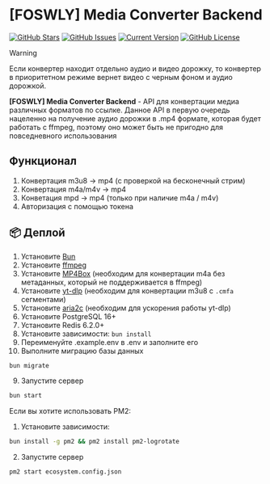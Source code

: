 # [FOSWLY] Media Converter Backend

[![GitHub Stars](https://img.shields.io/github/stars/FOSWLY/media-converter-backend?logo=github&style=for-the-badge)](https://github.com/FOSWLY/media-converter-backend/stargazers)
[![GitHub Issues](https://img.shields.io/github/issues/FOSWLY/media-converter-backend?style=for-the-badge)](https://github.com/FOSWLY/media-converter-backend/issues)
[![Current Version](https://img.shields.io/github/v/release/FOSWLY/media-converter-backend?style=for-the-badge)](https://github.com/FOSWLY/media-converter-backend)
[![GitHub License](https://img.shields.io/github/license/FOSWLY/media-converter-backend?style=for-the-badge)](https://github.com/FOSWLY/media-converter-backend/blob/master/LICENSE)

> [!WARNING]
> Если конвертер находит отдельно аудио и видео дорожку, то конвертер в приоритетном режиме вернет видео с черным фоном и аудио дорожкой.

**[FOSWLY] Media Converter Backend** - API для конвертации медиа различных форматов по ссылке. Данное API в первую очередь нацеленно на получение аудио дорожки в .mp4 формате, которая будет работать с ffmpeg, поэтому оно может быть не пригодно для повседневного использования

## Функционал

1. Конвертация m3u8 -> mp4 (с проверкой на бесконечный стрим)
2. Конвертация m4a/m4v -> mp4
3. Конветация mpd -> mp4 (только при наличие m4a / m4v)
4. Авторизация с помощью токена

## 📦 Деплой

1.  Установите [Bun](https://bun.sh/)
2.  Установите [ffmpeg](https://ffmpeg.org/)
3.  Установите [MP4Box](https://github.com/gpac/gpac/) (необходим для конвертации m4a без метаданных, который не поддерживается в ffmpeg)
4.  Установите [yt-dlp](https://github.com/yt-dlp/yt-dlp) (необходим для конвертации m3u8 с `.cmfa` сегментами)
5.  Установите [aria2c](https://github.com/aria2/aria2) (необходим для ускорения работы yt-dlp)
6.  Установите PostgreSQL 16+
7.  Установите Redis 6.2.0+
8.  Установите зависимости: `bun install`
9.  Переименуйте .example.env в .env и заполните его
10. Выполните миграцию базы данных

```bash
bun migrate
```

9.  Запустите сервер

```bash
bun start
```

Если вы хотите использовать PM2:

1. Установите зависимости:

```bash
bun install -g pm2 && pm2 install pm2-logrotate
```

2. Запустите сервер

```bash
pm2 start ecosystem.config.json
```
